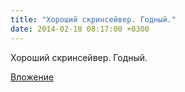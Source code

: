 ```yaml
---
title: "Хороший скринсейвер. Годный."
date: 2014-02-18 08:17:00 +0300
---
```


Хороший скринсейвер. Годный.

[Вложение](/assets/vk_photos/1/D3kG8uWhFTw.jpg)
